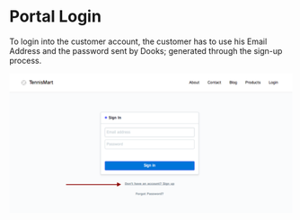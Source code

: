 <!-- add-breadcrumbs -->
# Portal Login

To login into the customer account, the customer has to use his Email Address and
the password sent by Dooks; generated through the sign-up process.

<img class="screenshot" alt="Website User Signup" src="../assets/website-login.png">
